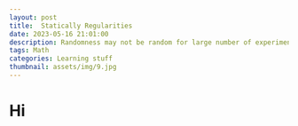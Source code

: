 ```yaml
---
layout: post
title:  Statically Regularities
date: 2023-05-16 21:01:00
description: Randomness may not be random for large number of experiment
tags: Math
categories: Learning stuff
thumbnail: assets/img/9.jpg
---
```


# Hi